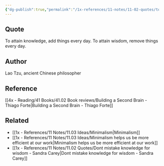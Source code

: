 ```yaml
---
{"dg-publish":true,"permalink":"/1x-references/11-notes/11-02-quotes/to-attain-knowledge-add-things-every-day-to-attain-wisdom-remove-things-every-day-lao-tzu/","title":"To attain knowledge, add things every day. To attain wisdom, remove things every day - Lao Tzu","created":"2023-09-16T12:43:03.432+03:00","updated":"2024-02-14T20:18:37.072+03:00"}
---
```



## Quote
To attain knowledge, add things every day. To attain wisdom, remove things every day.


## Author
Lao Tzu, ancient Chinese philosopher

## Reference
[[4x - Reading/41 Books/41.02 Book reviews/Building a Second Brain - Thiago Forte\|Building a Second Brain - Thiago Forte]]

## Related
- [[1x - References/11 Notes/11.03 Ideas/Minimalism\|Minimalism]]
- [[1x - References/11 Notes/11.03 Ideas/Minimalism helps us be more efficient at our work\|Minimalism helps us be more efficient at our work]]
- [[1x - References/11 Notes/11.02 Quotes/Dont mistake knowledge for wisdom - Sandra Carey\|Dont mistake knowledge for wisdom - Sandra Carey]]